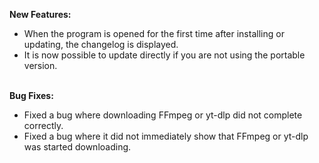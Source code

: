 <strong>New Features:</strong>
<ul>
<li style="text-align: left;">When the program is opened for the first time after installing or updating, the changelog is displayed.</li>
<li style="text-align: left;">It is now possible to update directly if you are not using the portable version.</li>
</ul>
<br>
<strong>Bug Fixes:</strong>
<ul>
<li style="text-align: left;">Fixed a bug where downloading FFmpeg or yt-dlp did not complete correctly.</li>
<li style="text-align: left;">Fixed a bug where it did not immediately show that FFmpeg or yt-dlp was started downloading.</li>
</ul>